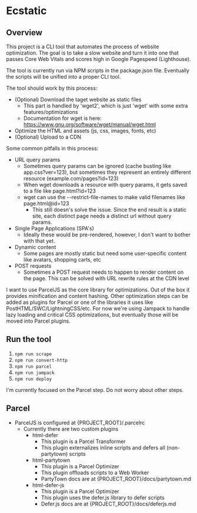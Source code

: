 # Ecstatic

## Overview

This project is a CLI tool that automates the process of website optimization. The goal is to take a slow website and turn it into one that passes Core Web Vitals and scores high in Google Pagespeed (Lighthouse).

The tool is currently run via NPM scripts in the package.json file. Eventually the scripts will be unified into a proper CLI tool.

The tool should work by this process:
- (Optional) Download the taget website as static files
    - This part is handled by 'wget2', which is just 'wget' with some extra features/optimizations
    - Documentation for wget is here: https://www.gnu.org/software/wget/manual/wget.html
- Optimize the HTML and assets (js, css, images, fonts, etc)
- (Optional) Upload to a CDN

Some common pitfalls in this process:
- URL query params
    - Sometimes query params can be ignored (cache busting like app.css?ver=123), but sometimes they represent an entirely different resource (example.com/pages?id=123)
    - When wget downloads a resource with query params, it gets saved to a file like page.html?id=123
    - wget can use the --restrict-file-names to make valid filenames like page.html@id=123
        - This still doesn's solve the issue. Since the end result is a static site, each distinct page needs a distinct url without query params.
- Single Page Applications (SPA's)
    - Ideally these would be pre-rendered, however, I don't want to bother with that yet.
- Dynamic content
    - Some pages are mostly static but need some user-specific content like avatars, shopping carts, etc
- POST requests
    - Sometimes a POST request needs to happen to render content on the page. This can be solved with URL rewrite rules at the CDN level

I want to use ParcelJS as the core library for optimizations. Out of the box it provides minification and content hashing. Other optimization steps can be added as plugins for Parcel or one of the libraries it uses like PostHTML/SWC/LightningCSS/etc. For now we're using Jampack to handle lazy loading and critical CSS optimizations, but eventually those will be moved into Parcel plugins.

## Run the tool

1. `npm run scrape`
2. `npm run convert-http`
3. `npm run parcel`
4. `npm run jampack`
5. `npm run deploy`

I'm currently focused on the Parcel step. Do not worry about other steps.

## Parcel

- ParcelJS is configured at {PROJECT_ROOT}/.parcelrc
    - Currently there are two custom plugins
        - html-defer
            - This plugin is a Parcel Transformer
            - This plugin externalizes inline scripts and defers all (non-partytown) scripts
        - html-partytown
            - This plugin is a Parcel Optimizer
            - This plugin offloads scripts to a Web Worker
            - PartyTown docs are at {PROJECT_ROOT}/docs/partytown.md
        - html-defer-js
            - This plugin is a Parcel Optimizer
            - This plugin uses the defer.js library to defer scripts
            - Defer.js docs are at {PROJECT_ROOT}/docs/deferjs.md